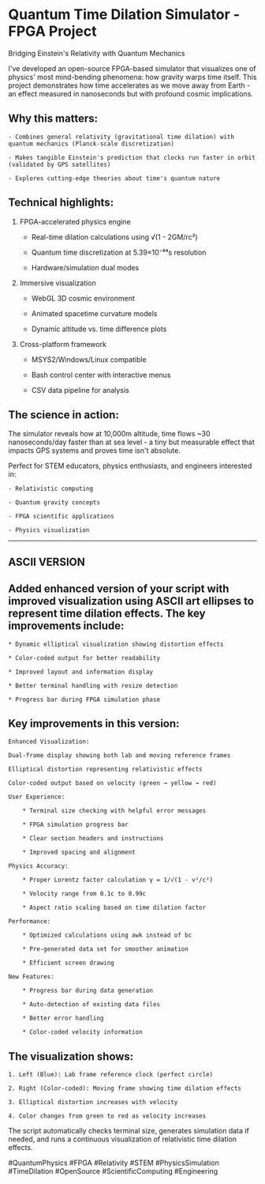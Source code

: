 # Quantum Time Dilation Simulator - FPGA Project

Bridging Einstein's Relativity with Quantum Mechanics

I've developed an open-source FPGA-based simulator that visualizes one of physics' most mind-bending phenomena: how gravity warps time itself. This project demonstrates how time accelerates as we move away from Earth - an effect measured in nanoseconds but with profound cosmic implications.

## Why this matters:

    - Combines general relativity (gravitational time dilation) with quantum mechanics (Planck-scale discretization)

    - Makes tangible Einstein's prediction that clocks run faster in orbit (validated by GPS satellites)

    - Explores cutting-edge theories about time's quantum nature

## Technical highlights:

1. FPGA-accelerated physics engine

   - Real-time dilation calculations using √(1 - 2GM/rc²)

   - Quantum time discretization at 5.39×10⁻⁴⁴s resolution

   - Hardware/simulation dual modes

2. Immersive visualization

    - WebGL 3D cosmic environment

    - Animated spacetime curvature models

    - Dynamic altitude vs. time difference plots

3. Cross-platform framework

    - MSYS2/Windows/Linux compatible

    - Bash control center with interactive menus

    - CSV data pipeline for analysis

## The science in action:

The simulator reveals how at 10,000m altitude, time flows ~30 nanoseconds/day faster than at sea level - a tiny but measurable effect that impacts GPS systems and proves time isn't absolute.

Perfect for STEM educators, physics enthusiasts, and engineers interested in:

    - Relativistic computing

    - Quantum gravity concepts

    - FPGA scientific applications

    - Physics visualization

----------------------------------
ASCII VERSION
----------------------------------

## Added enhanced version of your script with improved visualization using ASCII art ellipses to represent time dilation effects. The key improvements include:

    * Dynamic elliptical visualization showing distortion effects

    * Color-coded output for better readability

    * Improved layout and information display

    * Better terminal handling with resize detection

    * Progress bar during FPGA simulation phase

## Key improvements in this version:

    Enhanced Visualization:

    Dual-frame display showing both lab and moving reference frames

    Elliptical distortion representing relativistic effects

    Color-coded output based on velocity (green → yellow → red)

    User Experience:

        * Terminal size checking with helpful error messages

        * FPGA simulation progress bar

        * Clear section headers and instructions

        * Improved spacing and alignment

    Physics Accuracy:

        * Proper Lorentz factor calculation γ = 1/√(1 - v²/c²)

        * Velocity range from 0.1c to 0.99c

        * Aspect ratio scaling based on time dilation factor

    Performance:

        * Optimized calculations using awk instead of bc

        * Pre-generated data set for smoother animation

        * Efficient screen drawing

    New Features:

        * Progress bar during data generation

        * Auto-detection of existing data files

        * Better error handling

        * Color-coded velocity information

## The visualization shows:

    1. Left (Blue): Lab frame reference clock (perfect circle)

    2. Right (Color-coded): Moving frame showing time dilation effects

    3. Elliptical distortion increases with velocity

    4. Color changes from green to red as velocity increases

The script automatically checks terminal size, generates simulation data if needed, and runs a continuous visualization of relativistic time dilation effects.



#QuantumPhysics #FPGA #Relativity #STEM #PhysicsSimulation #TimeDilation #OpenSource #ScientificComputing #Engineering
